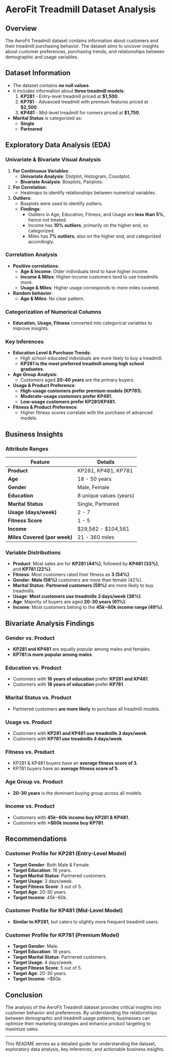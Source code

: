 AeroFit Treadmill Dataset Analysis
==================================

Overview
--------

The AeroFit Treadmill dataset contains information about customers and their treadmill purchasing behavior. The dataset aims to uncover insights about customer preferences, purchasing trends, and relationships between demographic and usage variables.

Dataset Information
-------------------

-   The dataset contains **no null values**.
-   It includes information about **three treadmill models**:
    1.  **KP281** - Entry-level treadmill priced at **$1,500**.
    2.  **KP781** - Advanced treadmill with premium features priced at **$2,500**.
    3.  **KP481** - Mid-level treadmill for runners priced at **$1,750**.
-   **Marital Status** is categorized as:
    -   **Single**
    -   **Partnered**

Exploratory Data Analysis (EDA)
-------------------------------

### Univariate & Bivariate Visual Analysis

1.  **For Continuous Variables**:
    -   **Univariate Analysis**: Distplot, Histogram, Countplot.
    -   **Bivariate Analysis**: Boxplots, Pairplots.
2.  **For Correlation**:
    -   Heatmaps to identify relationships between numerical variables.
3.  **Outliers**:
    -   Boxplots were used to identify outliers.
    -   **Findings**:
        -   Outliers in Age, Education, Fitness, and Usage are **less than 5%**, hence not treated.
        -   Income has **10% outliers**, primarily on the higher end, so categorized.
        -   Miles has **7% outliers**, also on the higher end, and categorized accordingly.

### Correlation Analysis

-   **Positive correlations**:
    -   **Age & Income**: Older individuals tend to have higher income.
    -   **Income & Miles**: Higher-income customers tend to use treadmills more.
    -   **Usage & Miles**: Higher usage corresponds to more miles covered.
-   **Random behavior**:
    -   **Age & Miles**: No clear pattern.

### Categorization of Numerical Columns

-   **Education, Usage, Fitness** converted into categorical variables to improve insights.

### Key Inferences

-   **Education Level & Purchase Trends**:
    -   High school-educated individuals are more likely to buy a treadmill.
    -   **KP281 is the most preferred treadmill among high school graduates**.
-   **Age Group Analysis**:
    -   Customers aged **20-40 years** are the primary buyers.
-   **Usage & Product Preference**:
    -   **High-usage customers prefer premium models (KP781).**
    -   **Moderate-usage customers prefer KP481.**
    -   **Low-usage customers prefer KP281/KP481.**
-   **Fitness & Product Preference**:
    -   Higher fitness scores correlate with the purchase of advanced models.

Business Insights
-----------------

### Attribute Ranges

| Feature | Details |
| --- | --- |
| **Product** | KP281, KP481, KP781 |
| **Age** | 18 - 50 years |
| **Gender** | Male, Female |
| **Education** | 8 unique values (years) |
| **Marital Status** | Single, Partnered |
| **Usage (days/week)** | 2 - 7 |
| **Fitness Score** | 1 - 5 |
| **Income** | $29,562 - $104,581 |
| **Miles Covered (per week)** | 21 - 360 miles |

### Variable Distributions

-   **Product**: Most sales are for **KP281 (44%)**, followed by **KP481 (33%)**, and **KP781 (22%)**.
-   **Fitness**: Most customers rated their fitness as **3 (54%)**.
-   **Gender**: **Male (58%)** customers are more than female (42%).
-   **Marital Status**: **Partnered customers (59%)** are more likely to buy treadmills.
-   **Usage**: **Most customers use treadmills 3 days/week (38%)**.
-   **Age**: Majority of buyers are aged **20-30 years (61%)**.
-   **Income**: Most customers belong to the **$45k-$60k income range (49%)**.

Bivariate Analysis Findings
---------------------------

### Gender vs. Product

-   **KP281 and KP481** are equally popular among males and females.
-   **KP781 is more popular among males**.

### Education vs. Product

-   Customers with **16 years of education** prefer **KP281 and KP481**.
-   Customers with **18 years of education** prefer **KP781**.

### Marital Status vs. Product

-   Partnered customers **are more likely** to purchase all treadmill models.

### Usage vs. Product

-   Customers with **KP281 and KP481 use treadmills 3 days/week**.
-   Customers with **KP781 use treadmills 4 days/week**.

### Fitness vs. Product

-   KP281 & KP481 buyers have an **average fitness score of 3**.
-   KP781 buyers have an **average fitness score of 5**.

### Age Group vs. Product

-   **20-30 years** is the dominant buying group across all models.

### Income vs. Product

-   Customers with **$45k-$60k income buy KP281 & KP481**.
-   Customers with **>$60k income buy KP781**.

Recommendations
---------------

### Customer Profile for **KP281 (Entry-Level Model)**

-   **Target Gender**: Both Male & Female.
-   **Target Education**: 16 years.
-   **Target Marital Status**: Partnered customers.
-   **Target Usage**: 3 days/week.
-   **Target Fitness Score**: 3 out of 5.
-   **Target Age**: 20-30 years.
-   **Target Income**: $45k-$60k.

### Customer Profile for **KP481 (Mid-Level Model)**

-   **Similar to KP281**, but caters to slightly more frequent treadmill users.

### Customer Profile for **KP781 (Premium Model)**

-   **Target Gender**: Male.
-   **Target Education**: 18 years.
-   **Target Marital Status**: Partnered customers.
-   **Target Usage**: 4 days/week.
-   **Target Fitness Score**: 5 out of 5.
-   **Target Age**: 20-30 years.
-   **Target Income**: >$60k.

Conclusion
----------

The analysis of the AeroFit Treadmill dataset provides critical insights into customer behavior and preferences. By understanding the relationships between demographic and treadmill usage patterns, businesses can optimize their marketing strategies and enhance product targeting to maximize sales.

* * * * *

This README serves as a detailed guide for understanding the dataset, exploratory data analysis, key inferences, and actionable business insights.